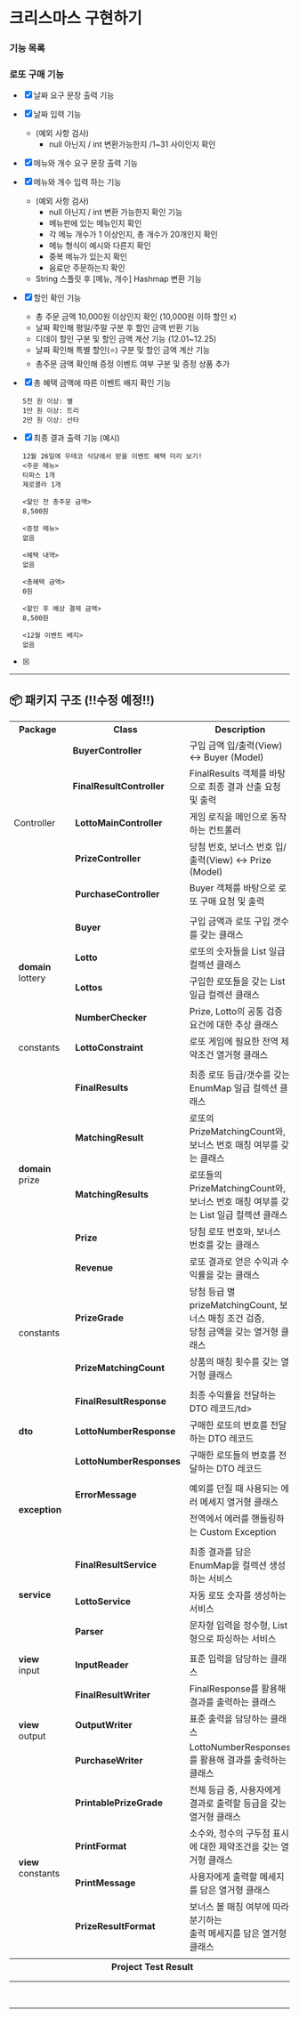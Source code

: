 # 크리스마스 구현하기

</div>


### 기능 목록
### 로또 구매 기능
-[x] 날짜 요구 문장 출력 기능
-[x] 날짜 입력 기능 
  - (예외 사항 검사)
    - null 아닌지 / int 변환가능한지 /1~31 사이인지 확인
- [x] 메뉴와 개수 요구 문장 출력 기능
- [X] 메뉴와 개수 입력 하는 기능
  - (예외 사항 검사)
    - null 아닌지 / int 변환 가능한지 확인 기능
    - 메뉴판에 있는 메뉴인지 확인
    - 각 메뉴 개수가 1 이상인지, 총 개수가 20개인지 확인
    - 메뉴 형식이 예시와 다른지 확인
    - 중복 메뉴가 있는지 확인
    - 음료만 주문하는지 확인
  - String 스플릿 후 [메뉴, 개수] Hashmap 변환 기능
- [x] 할인 확인 기능
  - 총 주문 금액 10,000원 이상인지 확인 (10,000원 이하 할인 x)
  - 날짜 확인해 평일/주말 구분 후 할인 금액 반환 기능
  - 디데이 할인 구분 및 할인 금액 계산 기능 (12.01~12.25)
  - 날짜 확인해 특별 할인(⭐️) 구분 및 할인 금액 계산 기능
  - 총주문 금액 확인해 증정 이벤트 여부 구분 및 증정 상품 추가
- [x] 총 혜택 금액에 따른 이벤트 배지 확인 기능
    ```
  5천 원 이상: 별
  1만 원 이상: 트리
  2만 원 이상: 산타

- [x] 최종 결과 출력 기능 (예시)
  
  ```
  12월 26일에 우테코 식당에서 받을 이벤트 혜택 미리 보기!
  <주문 메뉴>
  타파스 1개
  제로콜라 1개

  <할인 전 총주문 금액>
  8,500원

  <증정 메뉴>
  없음

  <혜택 내역>
  없음

  <총혜택 금액>
  0원

  <할인 후 예상 결제 금액>
  8,500원

  <12월 이벤트 배지>
  없음

- [x] 

---

## 📦 패키지 구조 (!!수정 예정!!)

<div align="center">
<table>
    <tr>
        <th align="center">Package</th>
        <th align="center">Class</th>
        <th align="center">Description</th>
    </tr>
    <tr>
        <td rowspan="5"> Controller</b></td>
        <td><b>&nbsp;BuyerController</b></td>
        <td>구입 금액 입/출력(View) ↔️ Buyer (Model)</td>
    </tr>
    <tr>
        <td><b>&nbsp;FinalResultController</b></td>
        <td>FinalResults 객체를 바탕으로 최종 결과 산출 요청 및 출력</td>
    </tr>
    <tr>
        <td><b>
&nbsp;&nbsp;LottoMainController</b></td>
        <td>게임 로직을 메인으로 동작하는 컨트롤러</td>
    </tr>
    <tr>
        <td><b>
&nbsp;&nbsp;PrizeController</b></td>
        <td>당첨 번호, 보너스 번호 입/출력(View) ↔️ Prize (Model)</td>
    </tr>
    <tr>
        <td><b>
&nbsp;&nbsp;PurchaseController</b></td>
        <td>Buyer 객체를 바탕으로 로또 구매 요청 및 출력</td>
    </tr>
    <tr><td colspan="3"></td></tr>
    <tr>
        <td rowspan="4">
&nbsp;&nbsp;<b>domain<br></b>
&nbsp;&nbsp;lottery</td>
        <td><b>
&nbsp;&nbsp;Buyer</b></td>
        <td>구입 금액과 로또 구입 갯수를 갖는 클래스</td>
    </tr>
    <tr>
        <td><b>
&nbsp;&nbsp;Lotto</b></td>
        <td>로또의 숫자들을 List 일급 컬렉션 클래스</td>
    </tr>
    <tr>
        <td><b>
&nbsp;&nbsp;Lottos</b></td>
        <td>구입한 로또들을 갖는 List 일급 컬렉션 클래스</td>
    </tr>
    <tr>
        <td><b>
&nbsp;&nbsp;NumberChecker</b></td>
        <td>Prize, Lotto의 공통 검증 요건에 대한 추상 클래스</td>
    </tr>
    <tr>
        <td>
&nbsp;&nbsp;constants</td>
        <td><b>&nbsp;&nbsp;LottoConstraint</b></td>
        <td>로또 게임에 필요한 전역 제약조건 열거형 클래스</td>
    </tr>
    <tr><td colspan="3"></td></tr>
    <tr>
        <td rowspan="5">
&nbsp;&nbsp;<b>domain<br></b>
&nbsp;&nbsp;prize</td>
        <td><b>
&nbsp;&nbsp;FinalResults</b></td>
        <td>최종 로또 등급/갯수를 갖는 EnumMap 일급 컬렉션 클래스</td>
    </tr>
    <tr>
        <td><b>
&nbsp;&nbsp;MatchingResult</b></td>
        <td>로또의 PrizeMatchingCount와,<br>보너스 번호 매칭 여부를 갖는 클래스</td>
    </tr>
    <tr>
        <td><b>
&nbsp;&nbsp;MatchingResults</b></td>
        <td>로또들의 PrizeMatchingCount와,<br>보너스 번호 매칭 여부를 갖는 List 일급 컬렉션 클래스</td>
    </tr>
    <tr>
        <td><b>
&nbsp;&nbsp;Prize</b></td>
        <td>당첨 로또 번호와, 보너스 번호를 갖는 클래스</td>
    </tr>
    <tr>
        <td><b>
&nbsp;&nbsp;Revenue</b></td>
        <td>로또 결과로 얻은 수익과 수익률을 갖는 클래스</td>
    </tr>
    <tr>
        <td rowspan="2">
&nbsp;&nbsp;constants</td>
        <td><b>
&nbsp;&nbsp;PrizeGrade</b></td>
        <td>당첨 등급 별 prizeMatchingCount, 보너스 매칭 조건 검증,<br>당첨 금액을 갖는 열거형 클래스</td>
    </tr>
    <tr>
        <td><b>
&nbsp;&nbsp;PrizeMatchingCount</b></td>
        <td>상품의 매칭 횟수를 갖는 열거형 클래스</td>
    </tr>
    <tr><td colspan="3"></td></tr>
    <tr>
        <td rowspan="3">&nbsp;&nbsp;<b>dto</b></td>
        <td><b>
&nbsp;&nbsp;FinalResultResponse</b></td>
        <td>최종 수익률을 전달하는 DTO 레코드/td>
    </tr>
    <tr>
        <td><b>
&nbsp;&nbsp;LottoNumberResponse</b></td>
        <td>구매한 로또의 번호를 전달하는 DTO 레코드</td>
    </tr>
    <tr>
        <td><b>
&nbsp;&nbsp;LottoNumberResponses</b></td>
        <td>구매한 로또들의 번호를 전달하는 DTO 레코드</td>
    </tr>
    <tr><td colspan="3"></td></tr>
    <tr>
        <td rowspan="2"><b><b>&nbsp;&nbsp;exception</b></td>
        <td><b>
&nbsp;&nbsp;ErrorMessage</b></td>
        <td>예외를 던질 때 사용되는 에러 메세지 열거형 클래스</td>
    </tr>
    <tr>
        <td><b></td>
        <td>전역에서 에러를 핸들링하는 Custom Exception</td>
    </tr>
    <tr><td colspan="3"></td></tr>
    <tr>
        <td rowspan="3">
&nbsp;&nbsp;<b>service</b></td>
        <td><b>
&nbsp;&nbsp;FinalResultService</b></td>
        <td>최종 결과를 담은 EnumMap을 컬렉션 생성하는 서비스</td>
    </tr>
    <tr>
        <td><b>
&nbsp;&nbsp;LottoService</b></td>
        <td>자동 로또 숫자를 생성하는 서비스</td>
    </tr>
    <tr>
        <td><b>
&nbsp;&nbsp;Parser</b></td>
        <td>문자형 입력을 정수형, List형으로 파싱하는 서비스</td>
    </tr>
    <tr><td colspan="3"></td></tr>
    <tr>
        <td rowspan="1"><b>&nbsp;&nbsp;view<br></b>
&nbsp;&nbsp;input</td>
        <td><b>
&nbsp;&nbsp;InputReader</b></td>
        <td>표준 입력을 담당하는 클래스</td>
    </tr>
    <tr>
        <td rowspan="3"><b>&nbsp;&nbsp;view<br></b>
&nbsp;&nbsp;output</td>
        <td><b>
&nbsp;&nbsp;FinalResultWriter</b></td>
        <td>FinalResponse를 활용해 결과를 출력하는 클래스</td>
    </tr>
    <tr>
        <td><b>
&nbsp;&nbsp;OutputWriter</b></td>
        <td>표준 출력을 담당하는 클래스</td>
    </tr>
    <tr>
        <td><b>
&nbsp;&nbsp;PurchaseWriter</b></td>
        <td>LottoNumberResponses를 활용해 결과를 출력하는 클래스</td>
    </tr>
    <tr>
        <td rowspan="4"><b>&nbsp;&nbsp;view<br></b>
&nbsp;&nbsp;constants</td>
        <td><b>
&nbsp;&nbsp;PrintablePrizeGrade</b></td>
        <td>전체 등급 중, 사용자에게 결과로 출력할 등급을 갖는 열거형 클래스</td>
    </tr>
    <tr>
        <td><b>
&nbsp;&nbsp;PrintFormat</b></td>
        <td>소수와, 정수의 구두점 표시에 대한 제약조건을 갖는 열거형 클래스</td>
    </tr>
    <tr>
        <td><b>
&nbsp;&nbsp;PrintMessage</b></td>
        <td>사용자에게 출력할 메세지를 담은 열거형 클래스</td>
    </tr>
    <tr>
        <td><b>
&nbsp;&nbsp;PrizeResultFormat</b></td>
        <td>보너스 볼 매칭 여부에 따라 분기하는<br>출력 메세지를 담은 열거형 클래스</td>
    </tr>
    <tr><td colspan="3"></td></tr>
    <tr><th colspan="3">Project Test Result</th></tr>
    <tr>
      <td colspan="3"></td>
    </tr>
    <tr>
      <td colspan="3"></td>
    </tr>
</table>
</div>

<br>

---